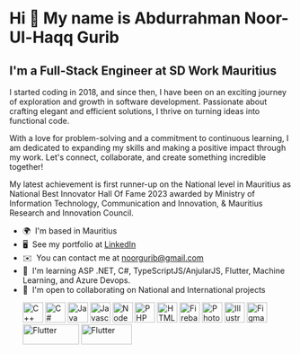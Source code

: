 
Hi 👋 My name is Abdurrahman Noor-Ul-Haqq Gurib
=======================

I'm a Full-Stack Engineer at SD Work Mauritius
---------------------------------------------

I started coding in 2018, and since then, I have been on an exciting journey of exploration and growth in software development. Passionate about crafting elegant and efficient solutions, I thrive on turning ideas into functional code. 

With a love for problem-solving and a commitment to continuous learning, I am dedicated to expanding my skills and making a positive impact through my work. Let's connect, collaborate, and create something incredible together!

My latest achievement is first runner-up on the National level in Mauritius as National Best Innovator Hall Of Fame 2023 awarded by Ministry of Information Technology, Communication and Innovation, & Mauritius Research and Innovation Council.
 

*   🌍  I'm based in Mauritius
*   🖥️  See my portfolio at [LinkedIn](https://www.linkedin.com/in/abdurrahman-n-863ab7238/)
*   ✉️  You can contact me at [noorgurib@gmail.com](mailto:noorgurib@gmail.com)
*   🧠  I'm learning ASP .NET, C#, TypeScriptJS/AnjularJS, Flutter, Machine Learning, and Azure Devops.
*   🤝  I'm open to collaborating on National and International projects<p align="left">
                                <a href="https://docs.microsoft.com/en-us/cpp/?view=msvc-170" target="_blank" rel="noreferrer"><img src="https://raw.githubusercontent.com/danielcranney/readme-generator/main/public/icons/skills/cplusplus-colored.svg" width="36" height="36" alt="C++" /></a>
                                <a href="https://docs.microsoft.com/en-us/dotnet/csharp/" target="_blank" rel="noreferrer"><img src="https://raw.githubusercontent.com/danielcranney/readme-generator/main/public/icons/skills/csharp-colored.svg" width="36" height="36" alt="C#" /></a>
                                <a href="https://www.oracle.com/java/" target="_blank" rel="noreferrer"><img src="https://raw.githubusercontent.com/danielcranney/readme-generator/main/public/icons/skills/java-colored.svg" width="36" height="36" alt="Java" /></a>
                                <a href="https://developer.mozilla.org/en-US/docs/Web/JavaScript" target="_blank" rel="noreferrer"><img src="https://raw.githubusercontent.com/danielcranney/readme-generator/main/public/icons/skills/javascript-colored.svg" width="36" height="36" alt="Javascript" /></a>
<a href="https://nodejs.org/en/" target="_blank" rel="noreferrer"><img src="https://raw.githubusercontent.com/danielcranney/readme-generator/main/public/icons/skills/nodejs-colored.svg" width="36" height="36" alt="NodeJS" /></a>
     <a href="https://www.php.net/" target="_blank" rel="noreferrer"><img src="https://raw.githubusercontent.com/danielcranney/readme-generator/main/public/icons/skills/php-colored.svg" width="36" height="36" alt="PHP" /></a>
                                <a href="https://developer.mozilla.org/en-US/docs/Glossary/HTML5" target="_blank" rel="noreferrer"><img src="https://raw.githubusercontent.com/danielcranney/readme-generator/main/public/icons/skills/html5-colored.svg" width="36" height="36" alt="HTML5" /></a>
                                <a href="https://firebase.google.com/" target="_blank" rel="noreferrer"><img src="https://raw.githubusercontent.com/danielcranney/readme-generator/main/public/icons/skills/firebase-colored.svg" width="36" height="36" alt="Firebase" /></a>
                                <a href="https://www.adobe.com/uk/products/photoshop.html" target="_blank" rel="noreferrer"><img src="https://raw.githubusercontent.com/danielcranney/readme-generator/main/public/icons/skills/photoshop-colored.svg" width="36" height="36" alt="Photoshop" /></a>
                                <a href="adobe.com/uk/products/illustrator.html" target="_blank" rel="noreferrer"><img src="https://raw.githubusercontent.com/danielcranney/readme-generator/main/public/icons/skills/illustrator-colored.svg" width="36" height="36" alt="Illustrator" /></a>
     <a href="https://www.figma.com/" target="_blank" rel="noreferrer"><img src="https://raw.githubusercontent.com/danielcranney/readme-generator/main/public/icons/skills/figma-colored.svg" width="36" height="36" alt="Figma" /></a>
<a href="https://www.flutter.com/" target="_blank" rel="noreferrer"><img src="https://img.shields.io/badge/-React-61DAFB?logo=react&logoColor=white&style=flat-square" width="100" height="36" alt="Flutter" /></a>
<a href="https://www.flutter.com/" target="_blank" rel="noreferrer"><img src="https://static.wikia.nocookie.net/logo-timeline/images/c/cf/4B4A9751-D2BF-4A93-BDCC-CDCA5326B65F.png" width="90" height="36" alt="Flutter" /></a>

